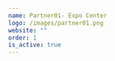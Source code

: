 ```yaml
---
name: Partner01- Expo Center
logo: /images/partner01.png
website: ""
order: 1
is_active: true
---
```

